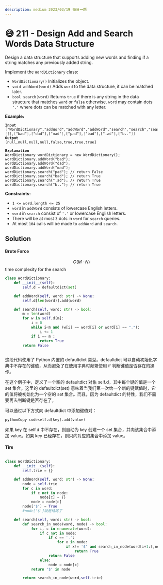 ```yaml
---
description: medium 2023/03/19 每日一题
---
```


# 😅 211 - Design Add and Search Words Data Structure

Design a data structure that supports adding new words and finding if a string matches any previously added string.

Implement the `WordDictionary` class:

* `WordDictionary()` Initializes the object.
* `void addWord(word)` Adds `word` to the data structure, it can be matched later.
* `bool search(word)` Returns `true` if there is any string in the data structure that matches `word` or `false` otherwise. `word` may contain dots `'.'` where dots can be matched with any letter.

&#x20;

**Example:**

<pre><code><strong>Input
</strong>["WordDictionary","addWord","addWord","addWord","search","search","search","search"]
[[],["bad"],["dad"],["mad"],["pad"],["bad"],[".ad"],["b.."]]
<strong>Output
</strong>[null,null,null,null,false,true,true,true]

<strong>Explanation
</strong>WordDictionary wordDictionary = new WordDictionary();
wordDictionary.addWord("bad");
wordDictionary.addWord("dad");
wordDictionary.addWord("mad");
wordDictionary.search("pad"); // return False
wordDictionary.search("bad"); // return True
wordDictionary.search(".ad"); // return True
wordDictionary.search("b.."); // return True
</code></pre>

&#x20;

**Constraints:**

* `1 <= word.length <= 25`
* `word` in `addWord` consists of lowercase English letters.
* `word` in `search` consist of `'.'` or lowercase English letters.
* There will be at most `3` dots in `word` for `search` queries.
* At most `104` calls will be made to `addWord` and `search`.

## Solution

#### Brute Force&#x20;

$$O(M⋅N)$$ time complexity for the search

```python
class WordDictionary:
    def __init__(self):
        self.d = defaultdict(set)

    def addWord(self, word: str) -> None:
        self.d[len(word)].add(word)

    def search(self, word: str) -> bool:
        m = len(word)
        for w in self.d[m]:
            i = 0
            while i<m and (w[i] == word[i] or word[i] == "."):
                i += 1
            if i == m :
                return True
        return False
            
```

这段代码使用了 Python 内置的 defaultdict 类型。defaultdict 可以自动初始化字典中不存在的键值，从而避免了在使用字典时频繁使用 if 判断键值是否存在的操作。

在这个例子中，定义了一个空的 defaultdict 对象 self.d，其中每个键的值是一个 set 集合。这里的 defaultdict(set) 意味着当我们第一次给一个新的键赋值时，它的值将被初始化为一个空的 set 集合。而且，因为 defaultdict 的特性，我们不需要再去判断键是否存在了。

可以通过以下方式向 defaultdict 中添加键值对：

```python
pythonCopy codeself.d[key].add(value)
```

如果 key 在 self.d 中不存在，则自动为 key 创建一个 set 集合，并向该集合中添加 value。如果 key 已经存在，则只向对应的集合中添加 value。

#### Tire

```python

class WordDictionary:
    def __init__(self):
        self.trie = {}

    def addWord(self, word: str) -> None:
        node = self.trie
        for c in word:
            if c not in node:
                node[c] = {}
            node = node[c] 
        node['$'] = True
        #node['$']就是结尾了

    def search(self, word: str) -> bool:
        def search_in_node(word, node) -> bool:
            for i, c in enumerate(word):
                if c not in node:
                    if c == '.':
                        for x in node:
                            if x!= '$' and search_in_node(word[i+1:],node[x]):
                                return True
                    return False
                else:
                    node = node[c]
            return '$' in node

        return search_in_node(word,self.trie)



```



